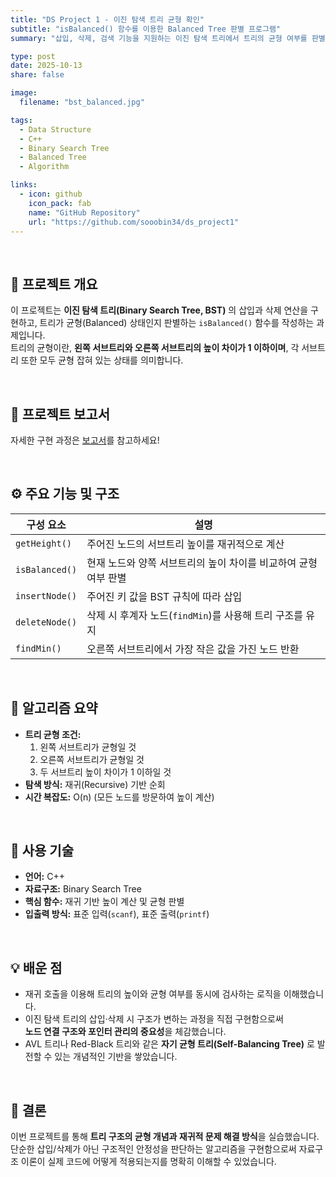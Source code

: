 ```yaml
---
title: "DS Project 1 - 이진 탐색 트리 균형 확인"
subtitle: "isBalanced() 함수를 이용한 Balanced Tree 판별 프로그램"
summary: "삽입, 삭제, 검색 기능을 지원하는 이진 탐색 트리에서 트리의 균형 여부를 판별하는 isBalanced() 함수를 구현했습니다."

type: post
date: 2025-10-13
share: false

image:
  filename: "bst_balanced.jpg"

tags:
  - Data Structure
  - C++
  - Binary Search Tree
  - Balanced Tree
  - Algorithm

links:
  - icon: github
    icon_pack: fab
    name: "GitHub Repository"
    url: "https://github.com/sooobin34/ds_project1"
---
```


<br>

## 🎯 프로젝트 개요
이 프로젝트는 **이진 탐색 트리(Binary Search Tree, BST)** 의 삽입과 삭제 연산을 구현하고, 트리가 균형(Balanced) 상태인지 판별하는 `isBalanced()` 함수를 작성하는 과제입니다.  
트리의 균형이란, **왼쪽 서브트리와 오른쪽 서브트리의 높이 차이가 1 이하이며**, 각 서브트리 또한 모두 균형 잡혀 있는 상태를 의미합니다.

<br>

## 📄 프로젝트 보고서  
자세한 구현 과정은 [보고서](/files/ds_project123_report.pdf)를 참고하세요!

<br>

## ⚙️ 주요 기능 및 구조
| 구성 요소 | 설명 |
|------------|-------|
| `getHeight()` | 주어진 노드의 서브트리 높이를 재귀적으로 계산 |
| `isBalanced()` | 현재 노드와 양쪽 서브트리의 높이 차이를 비교하여 균형 여부 판별 |
| `insertNode()` | 주어진 키 값을 BST 규칙에 따라 삽입 |
| `deleteNode()` | 삭제 시 후계자 노드(`findMin`)를 사용해 트리 구조를 유지 |
| `findMin()` | 오른쪽 서브트리에서 가장 작은 값을 가진 노드 반환 |

<br>

## 🧠 알고리즘 요약
- **트리 균형 조건:**  
  1. 왼쪽 서브트리가 균형일 것  
  2. 오른쪽 서브트리가 균형일 것  
  3. 두 서브트리 높이 차이가 1 이하일 것  
- **탐색 방식:** 재귀(Recursive) 기반 순회  
- **시간 복잡도:** O(n) (모든 노드를 방문하여 높이 계산)

<br>

## 🧩 사용 기술
- **언어:** C++  
- **자료구조:** Binary Search Tree  
- **핵심 함수:** 재귀 기반 높이 계산 및 균형 판별  
- **입출력 방식:** 표준 입력(`scanf`), 표준 출력(`printf`)  

<br>

## 💡 배운 점
- 재귀 호출을 이용해 트리의 높이와 균형 여부를 동시에 검사하는 로직을 이해했습니다.  
- 이진 탐색 트리의 삽입·삭제 시 구조가 변하는 과정을 직접 구현함으로써  
  **노드 연결 구조와 포인터 관리의 중요성**을 체감했습니다.  
- AVL 트리나 Red-Black 트리와 같은 **자기 균형 트리(Self-Balancing Tree)** 로 발전할 수 있는 개념적인 기반을 쌓았습니다.  

<br>

## 📘 결론
이번 프로젝트를 통해 **트리 구조의 균형 개념과 재귀적 문제 해결 방식**을 실습했습니다.  
단순한 삽입/삭제가 아닌 구조적인 안정성을 판단하는 알고리즘을 구현함으로써 자료구조 이론이 실제 코드에 어떻게 적용되는지를 명확히 이해할 수 있었습니다.

<br>